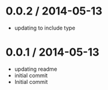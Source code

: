 
0.0.2 / 2014-05-13
==================

 * updating to include type

0.0.1 / 2014-05-13
==================

 * updating readme
 * initial commit
 * Initial commit
